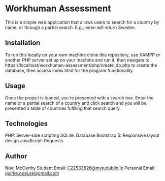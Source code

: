# Workhuman Assessment
This is a simple web application that allows users to search for a country by name, or through a partial search. E.g., eden will return Sweden. 

## Installation
To run this locally on your own machine clone this repository, use XAMPP or another PHP server set up on your machine and run it, then navigate to https://localhost/workhuman-assessment/php/create_db.php to create the database, then access index.html for the program functionality. 

## Usage
Once the project is loaded, you're presented with a search box. Enter the name or a partial search of a country and click search and you will be presented a table of countries fufilling that search query.

## Technologies
PHP: Server-side scripting
SQLite: Database
Bootstrap 5: Responsive layout design
JavaScript: Requests

## Author
Noel McCarthy
Student Email: C22533826@mytudublin.ie
Personal Email: quirke.noel.se@gmail.com